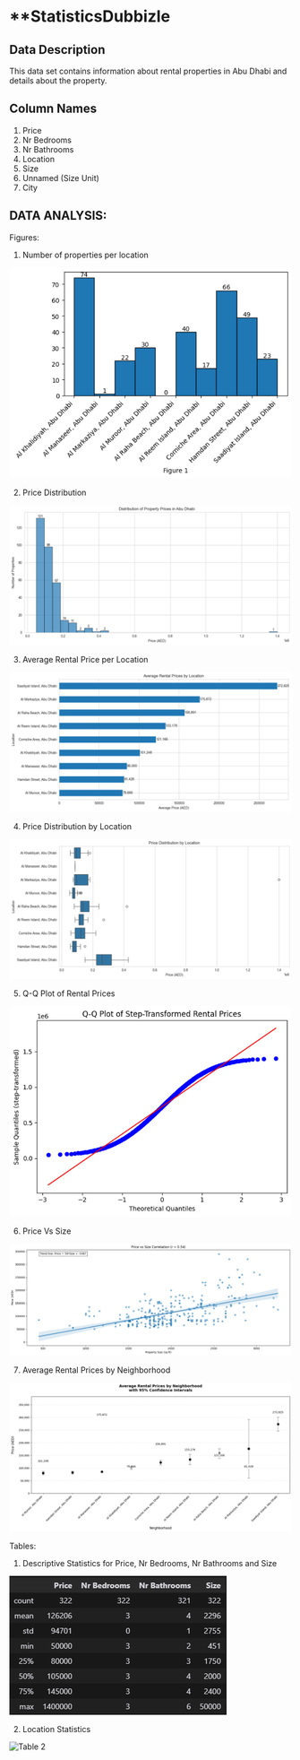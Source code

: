 # **StatisticsDubbizle

## Data Description
This data set contains information about rental properties in Abu Dhabi and details about the property.

## Column Names
1. Price
2. Nr Bedrooms 
3. Nr Bathrooms
4. Location
5. Size
6. Unnamed (Size Unit)
7. City


## DATA ANALYSIS:
Figures:

1. Number of properties per location

![Fig 1](LocationCount.png)

2. Price Distribution

![Fig 2](priceData.png)

3. Average Rental Price per Location

![Fig 3](AverageRentalPriceByLocation.png)

4. Price Distribution by Location

![Fig 4](PriceDistributionByLocation.png)

5. Q-Q Plot of Rental Prices

![Fig 5](Q-QPlotOfRentals.png)

6. Price Vs Size

![Fig 6](PriceVsSizeCorrelation.png)

7. Average Rental Prices by Neighborhood

![Fig 7](Confidence.png)

Tables:


1. Descriptive Statistics for Price, Nr Bedrooms, Nr Bathrooms and Size

![Table 1](Describe.png)

2. Location Statistics

![Table 2](LocationStatistics.png)